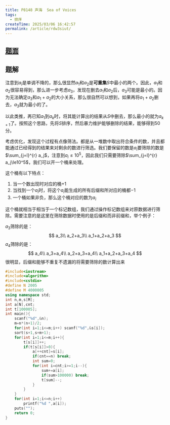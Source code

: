 ```yaml
---
title: P8148 声海  Sea of Voices
tags:
  - 排序
createTime: 2025/03/06 16:42:57
permalink: /article/rdw3siut/
---
```


 

## [题面](https://www.luogu.com.cn/problem/P8148)

## 题解

注意到$a_i$是单调不降的，那么很显然$a_1$和$a_2$是**可重集**$S$中最小的两个。因此，$a_1$和$a_2$很容易得到，那么进一步考虑$a_3$，发现在删去$a_1$和$a
_2$后，$a_3$可能是最小的。因为无法确定$a_3$和$a_1+a_2$的大小关系，那么很自然可以想到，如果再将$a_1+a_2$删去，$a_3$就为最小的了。

以此类推，再已知$a_1$到$a_k$时，将其能计算出的结果从$S$中删去，那么最小的就为$a_{k+1}$了。按照这个思路，先将$S$排序，然后暴力维护能够删除的结果，能够得到50分。

考虑优化，发现这个过程有点像筛法。都是从一堆数中取出符合条件的数，并且都能通过已经得到的结果来对剩余的数进行筛选。我们要保留的数是$a_i$要筛除的数是$\sum_{j=l}^{r} a_j$，注意到$a_i\le10^5$，因此我们只需要筛除$\sum_{j=l}^{r} a_j\le10^5$，我们可以开一个桶来处理。

这个桶有以下特点：

1. 当一个数出现时对应的桶$+1$
2. 当找到一个$a_i$时，将这个$a_i$能生成的所有后缀和所对应的桶都$-1$
3. 一个桶如果非负，那么这个桶对应的数为$a_i$

这个桶就相当于相当于一个标记数组，我们通过操作标记数组来对原数据进行筛除。需要注意的是这里在筛除数据时使用的是后缀和而非前缀和，举个例子：

$a_3$筛除的是：
$$
a_3\\
a_2+a_3\\
a_1+a_2+a_3
$$
$a_4$筛除的是：
$$
a_4\\
a_3+a_4\\
a_2+a_3+a_4\\
a_1+a_2+a_3+a_4
$$
很明显，后缀和能够不重复不遗漏的将需要筛除的数计算出来

```c++
#include<iostream>
#include<algorithm>
#include<cstdio>
#define N 2005
#define M 4000005
using namespace std;
int n,m,s[M];
int a[N],cnt;
int t[100005];
int main(){
	scanf("%d",&n);
	m=n*(n+1)/2;
	for(int i=1;i<=m;i++) scanf("%d",&s[i]);
	sort(s+1,s+m+1);
	for(int i=1;i<=m;i++){
		t[s[i]]++;
		if(t[s[i]]>0){
			a[++cnt]=s[i];
			if(cnt==n) break;
			int sum=0;
			for(int i=cnt;i>=1;i--){
				sum+=a[i];
				if(sum>100000) break;
				t[sum]--;
			}
		}
	}
	for(int i=1;i<=n;i++)
		printf("%d ",a[i]);
	puts("");
	return 0;
}
```

